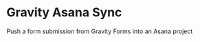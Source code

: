 Gravity Asana Sync
==================

Push a form submission from Gravity Forms into an Asana project
